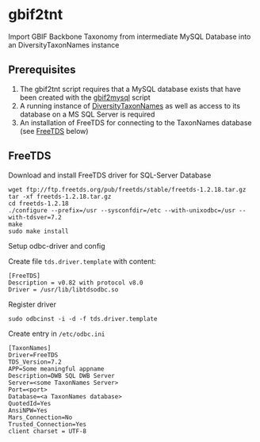 # gbif2tnt
Import GBIF Backbone Taxonomy from intermediate MySQL Database into an DiversityTaxonNames instance

## Prerequisites

1. The gbif2tnt script requires that a MySQL database exists that have been created with the [gbif2mysql](#gbif2mysql) script
2. A running instance of [DiversityTaxonNames](https://diversityworkbench.net/Portal/DiversityTaxonNames) as well as access to its database on a MS SQL Server is required
3. An installation of FreeTDS for connecting to the TaxonNames database (see [FreeTDS]() below)






## FreeTDS

Download and install FreeTDS driver for SQL-Server Database

    wget ftp://ftp.freetds.org/pub/freetds/stable/freetds-1.2.18.tar.gz
    tar -xf freetds-1.2.18.tar.gz
    cd freetds-1.2.18
    ./configure --prefix=/usr --sysconfdir=/etc --with-unixodbc=/usr --with-tdsver=7.2
    make
    sudo make install

Setup odbc-driver and config

Create file `tds.driver.template` with content:

    [FreeTDS]
    Description = v0.82 with protocol v8.0
    Driver = /usr/lib/libtdsodbc.so


Register driver

    sudo odbcinst -i -d -f tds.driver.template

Create entry in `/etc/odbc.ini` 

    [TaxonNames] 
    Driver=FreeTDS
    TDS_Version=7.2
    APP=Some meaningful appname
    Description=DWB SQL DWB Server
    Server=<some TaxonNames Server>
    Port=<port>
    Database=<a TaxonNames database>
    QuotedId=Yes
    AnsiNPW=Yes
    Mars_Connection=No
    Trusted_Connection=Yes
    client charset = UTF-8



